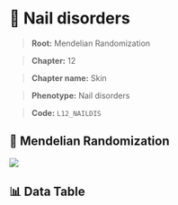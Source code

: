 # 🧪 Nail disorders

> **Root:** Mendelian Randomization

> **Chapter:** 12  

> **Chapter name:** Skin

> **Phenotype:** Nail disorders  

> **Code:** `L12_NAILDIS`

## 🧬 Mendelian Randomization  

<img src="/MR/Figures/Forward/L12_NAILDIS.png"/>

## 📊 Data Table

<CsvTableMRF src="/public/MR/Data/Forward/L12_NAILDIS.csv"/>
